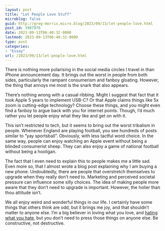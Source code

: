 ```yaml
---
layout: post
title: "Let People Love Stuff"
microblog: false
guid: http://greg-morris.micro.blog/2023/09/13/let-people-love.html
post_id: 3987976
date: 2023-09-13T06:40:32-0000
lastmod: 2023-09-13T06:40:32-0000
type: post
categories:
- "Essay"
url: /2023/09/13/let-people-love.html
---
```

There is nothing more polarising in the social media circles I travel in than iPhone announcement day. It brings out the worst in people from both sides, particularly the rampant consumerism and fanboy gloating. However, the thing that annoys me most is the snark that also appears.

There’s nothing wrong with a casual ribbing. Might I suggest that fact that it took Apple 5 years to implement USB-C? Or that Apple claims things like 5x zoom is cutting-edge technology? Choose these things, and you might even find a fanboy to argue back with you for internet points. Though, I’d much rather you let people enjoy what they like and get on with it. 

This isn’t restricted to tech, but it seems to bring out the worst tribalism in people. Whenever England are playing football, you see hundreds of posts similar to “yay sportsball”. Obviously, with less tactful word choice. In the same way, people can enjoy watching an Apple event without being a blinded consumerist sheep. They can also enjoy a game of national football without being a hooligan.

The fact that I even need to explain this to people makes me a little sad. Even more so, that I almost wrote a blog post explaining why I am buying a new phone. Undoubtedly, there are people that overstretch themselves to upgrade when they really don’t need to. Marketing and perceived societal pressure can influence some silly choices. The idea of making people more aware that they don’t need to upgrade is important. However, the holier than thou attitude isn’t. 

We all enjoy weird and wonderful things in our life. I certainly have some things that others think are odd, but it brings me joy, and that shouldn’t matter to anyone else. I’m a big believer in loving what you love, and [hating what you hate](/2021/06/12/hate-what-you.html), but you don’t need to press those things on anyone else. Be constructive, not destructive.
